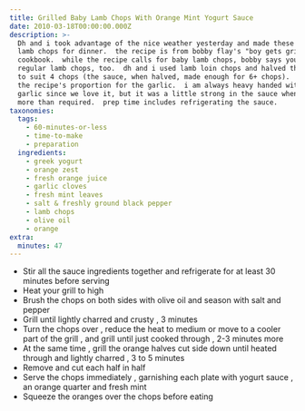 ```yaml
---
title: Grilled Baby Lamb Chops With Orange Mint Yogurt Sauce
date: 2010-03-18T00:00:00.000Z
description: >-
  Dh and i took advantage of the nice weather yesterday and made these grilled
  lamb chops for dinner.  the recipe is from bobby flay's "boy gets grill"
  cookbook.  while the recipe calls for baby lamb chops, bobby says you can use
  regular lamb chops, too.  dh and i used lamb loin chops and halved the recipe
  to suit 4 chops (the sauce, when halved, made enough for 6+ chops).  follow
  the recipe's proportion for the garlic.  i am always heavy handed with the
  garlic since we love it, but it was a little strong in the sauce when i used
  more than required.  prep time includes refrigerating the sauce.
taxonomies:
  tags:
    - 60-minutes-or-less
    - time-to-make
    - preparation
  ingredients:
    - greek yogurt
    - orange zest
    - fresh orange juice
    - garlic cloves
    - fresh mint leaves
    - salt & freshly ground black pepper
    - lamb chops
    - olive oil
    - orange
extra:
  minutes: 47
---
```

 - Stir all the sauce ingredients together and refrigerate for at least 30 minutes before serving
 - Heat your grill to high
 - Brush the chops on both sides with olive oil and season with salt and pepper
 - Grill until lightly charred and crusty , 3 minutes
 - Turn the chops over , reduce the heat to medium or move to a cooler part of the grill , and grill until just cooked through , 2-3 minutes more
 - At the same time , grill the orange halves cut side down until heated through and lightly charred , 3 to 5 minutes
 - Remove and cut each half in half
 - Serve the chops immediately , garnishing each plate with yogurt sauce , an orange quarter and fresh mint
 - Squeeze the oranges over the chops before eating
